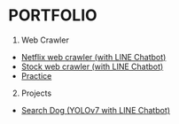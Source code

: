 # PORTFOLIO
1. Web Crawler
- [Netflix web crawler (with LINE Chatbot)](https://github.com/shihweichuang/Netflix_crawler_LINEBot)
- [Stock web crawler (with LINE Chatbot)](https://github.com/shihweichuang/Stock_web_crawler_LINEBot)
- [Practice](https://github.com/shihweichuang/pyetl-crawler/tree/main/practice)
2. Projects
- [Search Dog (YOLOv7 with LINE Chatbot)](https://github.com/shihweichuang/CHI101_Search_Dog)

